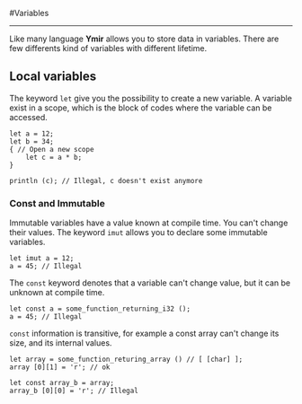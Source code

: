 #Variables
<hr>

Like many language **Ymir** allows you to store data in
variables. There are few differents kind of variables with different
lifetime. 

## Local variables

The keyword `let` give you the possibility to create a new variable. A
variable exist in a scope, which is the block of codes where the
variable can be accessed. 

```ymir
let a = 12;
let b = 34;
{ // Open a new scope
	let c = a * b;
} 

println (c); // Illegal, c doesn't exist anymore
```

### Const and Immutable

Immutable variables have a value known at compile time. You can't
change their values. The keyword `imut` allows you to declare some
immutable variables.

```ymir
let imut a = 12;
a = 45; // Illegal
```

The `const` keyword denotes that a variable can't change value, but it
can be unknown at compile time. 

```ymir
let const a = some_function_returning_i32 ();
a = 45; // Illegal
```

`const` information is transitive, for example a const array can't
change its size, and its internal values.

```ymir
let array = some_function_returing_array () // [ [char] ];
array [0][1] = 'r'; // ok

let const array_b = array;
array_b [0][0] = 'r'; // Illegal
```

